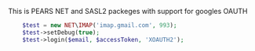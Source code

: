 This is PEARS NET and SASL2 packeges with support for googles OAUTH

```php
	$test = new NET\IMAP('imap.gmail.com', 993);
	$test->setDebug(true);
	$test->login($email, $accessToken, 'XOAUTH2');
```